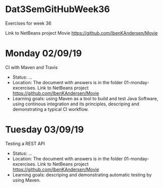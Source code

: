 # Dat3SemGitHubWeek36
Exercises for week 36

Link to NetBeans project Movie
https://github.com/IbenKAndersen/Movie

# Monday 02/09/19
CI with Maven and Travis

- Status: ...
- Location: The document with answers is in the folder 01-monday-excercises. Link to NetBeans project https://github.com/IbenKAndersen/Movie
- Learning goals: using Maven as a tool to build and test Java Software, using continous integration and its principles, descriping and demonstrating a typical CI workflow.

# Tuesday 03/09/19
Testing a REST API

- Status: ...
- Location: The document with answers is in the folder 01-monday-excercises. Link to NetBeans project https://github.com/IbenKAndersen/Movie
- Learning goals: descriping and demonstrating automatic testing by using Maven. 
